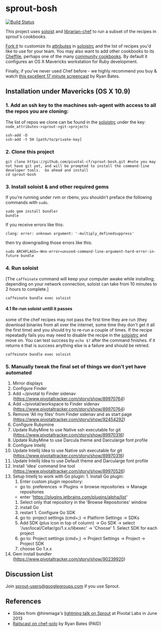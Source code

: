 # sprout-bosh

[![Build Status](https://travis-ci.org/pivotal-cf/sprout-bosh.png?branch=master)](https://travis-ci.org/pivotal-cf/sprout-bosh)

This project uses [soloist](https://github.com/mkocher/soloist) and [librarian-chef](https://github.com/applicationsonline/librarian-chef)
to run a subset of the recipes in sprout's cookbooks.

[Fork it](https://github.com/pivotal-cf/sprout-bosh/fork) to
customize its [attributes](http://docs.opscode.com/chef_overview_attributes.html) in [soloistrc](/soloistrc) and the list of recipes
you'd like to use for your team. You may also want to add other cookbooks to its [Cheffile](/Cheffile), perhaps one
of the many [community cookbooks](http://community.opscode.com/cookbooks). By default it configures an OS X
Mavericks workstation for Ruby development.

Finally, if you've never used Chef before - we highly recommend you buy &amp; watch [this excellent 17 minute screencast](http://railscasts.com/episodes/339-chef-solo-basics) by Ryan Bates.

## Installation under Mavericks (OS X 10.9)

### 1. Add an ssh key to the machines ssh-agent with access to all the repos you are cloning:
  The list of repos we clone can be found in the [soloistrc](https://github.com/pivotal-cf/sprout-bosh/blob/master/soloistrc) under the key: `node_attributes->sprout->git->projects`

    ssh-add -D
    ssh-add -t 5H [path/to/private-key]

### 2. Clone this project

    git clone https://github.com/pivotal-cf/sprout-bosh.git #note you may not have git yet, and will be prompted to install the command-line developer tools.  Go ahead and install
    cd sprout-bosh

### 3. Install soloist & and other required gems

If you're running under rvm or rbenv, you shouldn't preface the following commands with `sudo`.

    sudo gem install bundler
    bundle

If you receive errors like this:

    clang: error: unknown argument: '-multiply_definedsuppress'

then try downgrading those errors like this:

    sudo ARCHFLAGS=-Wno-error=unused-command-line-argument-hard-error-in-future bundle

### 4. Run soloist

[The `caffeinate` command will keep your computer awake while installing; depending on your network connection, soloist can take from 10 minutes to 2 hours to complete.]

    caffeinate bundle exec soloist

#### 4.1 Re-run soloist untill it passes

some of the chef recipes may not pass the first time they are run (they download binaries from all over the internet, some time they don't get it all the first time) and you should try to re-run a couple of times.  If the recipe repeatadly fails you may need to disable the recipe in the [soloistrc](https://github.com/pivotal-cf/sprout-bosh/blob/master/soloistrc) and move on. You can test success by `echo $?` after the command finishes.  if it returns `0` that is success anything else is a failure and should be retried.

    caffeinate bundle exec soloist

### 5. Manually tweak the final set of things we don't yet have automated
1. Mirror displays
1. Configure Finder
  1. Add ~/pivotal to Finder sidenav (https://www.pivotaltracker.com/story/show/89970764)
  1. Add ~/pivotal/workspace to Finder sidenav (https://www.pivotaltracker.com/story/show/89970764)
  1. Remove 'All my files' from Finder sidenav and as start page (https://www.pivotaltracker.com/story/show/92454292)
1. Configure Rubymine
  1. Update RubyMine to use Native ssh executable for git  (https://www.pivotaltracker.com/story/show/89970316)
  1. Update RubyMine to use Darcula theme and Darcularge font profile
1. Configure Intellij
  1. Update Intellij Idea to use Native ssh executable for git  (https://www.pivotaltracker.com/story/show/89970316)
  1. Update Intellij Idea to use Default theme and Darcularge font profile
  1. Install 'idea' command line tool (https://www.pivotaltracker.com/story/show/89970526)
  1. Setup Intellij to work with Go plugin:
    1. Install Go plugin:
      1. Enter custom plugin repository:
        - go to: preferences -> Plugins -> browse repositories -> Manage repositories
        - enter 'https://plugins.jetbrains.com/plugins/alpha/list'
      1. Select only that repository in the 'Browse Repositories' window
      1. install Go
      1. restart
    1. Configure Go SDK
      1. go to: project settings (cmd+;) -> Platform Settings -> SDKs
      1. Add SDK (plus icon in top of column) -> Go SDK -> select '/usr/local/Cellar/go/1.x.x/libexec' -> 'Choose'
    1. Select SDK for each project
      1. go to: Project settings (cmd+;) -> Project Settings -> Project -> Project SDK
      1. choose Go 1.x.x
1. Gem install bundler (https://www.pivotaltracker.com/story/show/90239920)

## Discussion List

  Join [sprout-users@googlegroups.com](https://groups.google.com/forum/#!forum/sprout-users) if you use Sprout.

## References

* Slides from @hiremaga's [lightning talk on Sprout](http://sprout-talk.cfapps.io/) at Pivotal Labs in June 2013
* [Railscast on chef-solo](http://railscasts.com/episodes/339-chef-solo-basics) by Ryan Bates (PAID)
